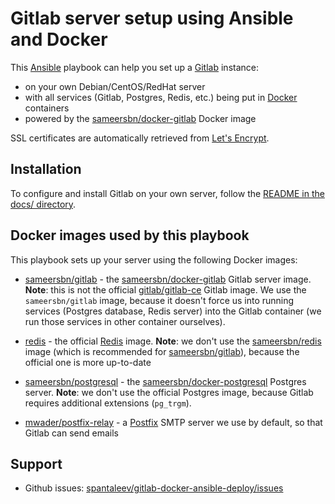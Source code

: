 # Gitlab server setup using Ansible and Docker

This [Ansible](https://www.ansible.com/) playbook can help you set up a [Gitlab](https://about.gitlab.com/) instance:

- on your own Debian/CentOS/RedHat server
- with all services (Gitlab, Postgres, Redis, etc.) being put in [Docker](https://www.docker.com/) containers
- powered by the [sameersbn/docker-gitlab](https://github.com/sameersbn/docker-gitlab) Docker image

SSL certificates are automatically retrieved from [Let's Encrypt](https://letsencrypt.org/).


## Installation

To configure and install Gitlab on your own server, follow the [README in the docs/ directory](docs/README.md).


## Docker images used by this playbook

This playbook sets up your server using the following Docker images:

- [sameersbn/gitlab](https://hub.docker.com/r/sameersbn/gitlab) - the [sameersbn/docker-gitlab](https://github.com/sameersbn/docker-gitlab) Gitlab server image. **Note**: this is not the official [gitlab/gitlab-ce](https://hub.docker.com/r/gitlab/gitlab-ce) Gitlab image. We use the `sameersbn/gitlab` image, because it doesn't force us into running services (Postgres database, Redis server) into the Gitlab container (we run those services in other container ourselves).

- [redis](https://hub.docker.com/_/redis) - the official [Redis](https://redis.io/) image. **Note**: we don't use the [sameersbn/redis](https://hub.docker.com/r/sameersbn/redis) image (which is recommended for [sameersbn/gitlab](https://hub.docker.com/r/sameersbn/gitlab)), because the official one is more up-to-date

- [sameersbn/postgresql](https://hub.docker.com/r/sameersbn/postgresql) - the [sameersbn/docker-postgresql](https://github.com/sameersbn/docker-postgresql) Postgres server. **Note**: we don't use the official Postgres image, because Gitlab requires additional extensions (`pg_trgm`).

- [mwader/postfix-relay](https://hub.docker.com/r/mwader/postfix-relay) - a [Postfix](http://www.postfix.org/) SMTP server we use by default, so that Gitlab can send emails



## Support

- Github issues: [spantaleev/gitlab-docker-ansible-deploy/issues](https://github.com/spantaleev/gitlab-docker-ansible-deploy/issues)
